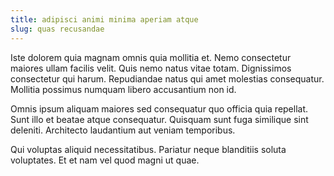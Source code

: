```yaml
---
title: adipisci animi minima aperiam atque
slug: quas recusandae
---
```


Iste dolorem quia magnam omnis quia mollitia et. Nemo consectetur maiores ullam facilis velit. Quis nemo natus vitae totam. Dignissimos consectetur qui harum. Repudiandae natus qui amet molestias consequatur. Mollitia possimus numquam libero accusantium non id.

Omnis ipsum aliquam maiores sed consequatur quo officia quia repellat. Sunt illo et beatae atque consequatur. Quisquam sunt fuga similique sint deleniti. Architecto laudantium aut veniam temporibus.

Qui voluptas aliquid necessitatibus. Pariatur neque blanditiis soluta voluptates. Et et nam vel quod magni ut quae.
